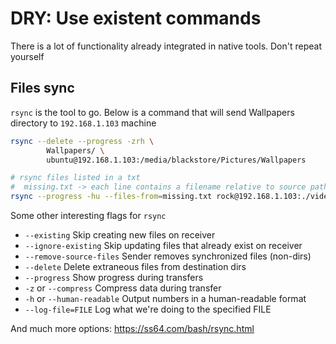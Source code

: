 # DRY: Use existent commands

There is a lot of functionality already integrated in native tools. Don't repeat yourself

## Files sync

`rsync` is the tool to go. Below is a command that will send Wallpapers directory to `192.168.1.103` machine

```bash
rsync --delete --progress -zrh \
		Wallpapers/ \
		ubuntu@192.168.1.103:/media/blackstore/Pictures/Wallpapers

# rsync files listed in a txt
#  missing.txt -> each line contains a filename relative to source path
rsync --progress -hu --files-from=missing.txt rock@192.168.1.103:./videos/cameras/GoPro/ ./
```



Some other interesting flags for `rsync`

* `--existing` Skip creating new files on receiver
* `--ignore-existing` Skip updating files that already exist on receiver
* `--remove-source-files` Sender removes synchronized files (non-dirs)
* `--delete` Delete extraneous files from destination dirs
* `--progress` Show progress during transfers
* `-z` or `--compress` Compress data during transfer
* `-h` or `--human-readable` Output numbers in a human-readable format
* `--log-file=FILE` Log what we're doing to the specified FILE

And much more options: https://ss64.com/bash/rsync.html

